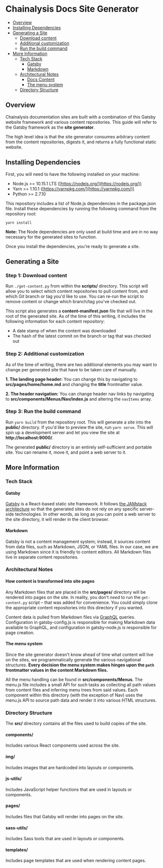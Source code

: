 # Chainalysis Docs Site Generator

- [Overview](#overview)
- [Installing Dependencies](#installing-dependencies)
- [Generating a Site](#generating-a-site)
  - [Download content](#step-1-download-content)
  - [Additional customization](#step-2-additional-customization)
  - [Run the build command](#step-3-run-the-build-command)
- [More Information](#more-information)
  - [Tech Stack](#tech-stack)
    - [Gatsby](#gatsby)
    - [Markdown](#markdown)
  - [Architectural Notes](#architectural-notes)
    - [Docs Content](#docs-content)
    - [The menu system](#the-menu-system)
  - [Directory Structure](#directory-structure)

## Overview

Chainalysis documentation sites are built with a combination of this Gatsby website framework and various content repositories. This guide will refer to the Gatsby framework as the **site generator**.

The high level idea is that the site generator consumes arbitrary content from the content repositories, digests it, and returns a fully functional static website.

## Installing Dependencies
First, you will need to have the following installed on your machine:
*   Node.js >= 10.15.1 LTS ([https://nodejs.org/](https://nodejs.org/))
*   Yarn >= 1.10.1 ([https://yarnpkg.com/](https://yarnpkg.com/))
*   Python >= 2.7.10

This repository includes a list of Node.js dependencies in the package.json file. Install these dependencies by running the following command from the repository root:

```
yarn install
```

**Note:** The Node dependencies are only used at build time and are in no way necessary for the generated sites to function.

Once you install the dependencies, you're ready to generate a site.

## Generating a Site

### Step 1: Download content

Run `./get-content.py` from within the **scripts/** directory. This script will allow you to select which content repositories to pull content from, and which Git branch or tag you'd like to use. You can re-run the script to remove content or change which branch/tag you've checked out.

This script also generates a **content-manifest.json** file that will live in the root of the generated site. As of the time of this writing, it includes the following information for each content repository:
*   A date stamp of when the content was downloaded
*   The hash of the latest commit on the branch or tag that was checked out

### Step 2: Additional customization
As of the time of writing, there are two additional elements you may want to change per generated site that have to be taken care of manually.

**1. The landing page header:** You can change this by navigating to **src/pages/home/home.md** and changing the **title** frontmatter value.

**2. The header navigation:** You can change header nav links by navigating to **src/components/Menus/Nav/index.js** and altering the `navItems` array.

### Step 3: Run the build command
Run `yarn build` from the repository root. This will generate a site into the **public/** directory. If you'd like to preview the site, run `yarn serve`. This will spin up a development server and let you view the site at **http://localhost:9000/**.

The generated **public/** directory is an entirely self-sufficient and portable site. You can rename it, move it, and point a web server to it.

## More Information

### Tech Stack

#### Gatsby
[Gatsby](https://www.gatsbyjs.org/) is a React-based static site framework. It follows [the JAMstack architecture](https://jamstack.org/) so that the generated sites do not rely on any specific server-side technologies. In other words, as long as you can point a web server to the site directory, it will render in the client browser.

#### Markdown
Gatsby is not a content management system; instead, it sources content from data files, such as Markdown, JSON, or YAML files. In our case, we are using Markdown since it is friendly to content editors. All Markdown files live in separate content repositories.

### Architectural Notes

#### How content is transformed into site pages
Any Markdown files that are placed in the **src/pages/** directory will be rendered into pages on the site. In reality, you don't _need_ to run the `get-content.py` script – that was added for convenience. You could simply clone the appropriate content repositories into this directory if you wanted.

Content data is pulled from Markdown files via [GraphQL](https://www.graphql.com/) queries. Configuration in gatsby-config.js is responsible for making Markdown data available to GraphQL, and configuration in gatsby-node.js is responsible for page creation.

#### The menu system
Since the site generator doesn't know ahead of time what content will live on the sites, we programmatically generate the various navigational structures. **Every decision the menu system makes hinges upon the `path` frontmatter values in the content Markdown files.**

All the menu handling can be found in **src/components/Menus**. The menu.js file includes a small API for such tasks as collecting all path values from content files and inferring menu trees from said values. Each component within this directory (with the exception of Nav) uses the menu.js API to source path data and render it into various HTML structures.

### Directory Structure
The **src/** directory contains all the files used to build copies of the site.

#### components/
Includes various React components used across the site.

#### img/
Includes images that are hardcoded into layouts or components.

#### js-utils/
Includes JavaScript helper functions that are used in layouts or components.

#### pages/
Includes files that Gatsby will render into pages on the site. 

#### sass-utils/
Includes Sass tools that are used in layouts or components.

#### templates/
Includes page templates that are used when rendering content pages.
